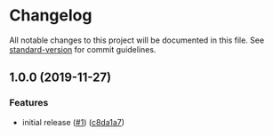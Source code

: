 # Changelog

All notable changes to this project will be documented in this file. See [standard-version](https://github.com/conventional-changelog/standard-version) for commit guidelines.

## 1.0.0 (2019-11-27)

### Features

- initial release ([#1](https://github.com/dequelabs/puppeteer-devtools/issues/1)) ([c8da1a7](https://github.com/dequelabs/puppeteer-devtools/commit/c8da1a7d0e4c2c751d36f247cbf077b36a22dadd))
